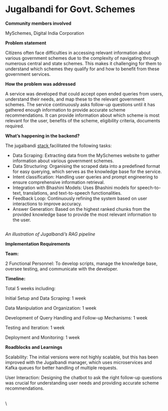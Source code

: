 # Jugalbandi for Govt. Schemes

**Community members involved**&#x20;

MySchemes, Digital India Corporation

**Problem statement**

Citizens often face difficulties in accessing relevant information about various government schemes due to the complexity of navigating through numerous central and state schemes. This makes it challenging for them to understand which schemes they qualify for and how to benefit from these government services.



**How the problem was addressed**

A service was developed that could accept open ended queries from users, understand their needs, and map these to the relevant government schemes. The service continuously asks follow-up questions until it has gathered enough information to provide accurate scheme recommendations. It can provide information about which scheme is most relevant for the user, benefits of the scheme, eligibility criteria, documents required.&#x20;



**What’s happening in the backend?**&#x20;

The jugalbandi [stack ](https://github.com/OpenNyAI/schemes\_chatbot\_deprecated)facilitated the following tasks:&#x20;

* Data Scraping: Extracting data from the MySchemes website to gather information about various government schemes.
* Data Structuring: Organising the scraped data into a predefined format for easy querying, which serves as the knowledge base for the service.&#x20;
* Intent classification: Handling user queries and prompt engineering to ensure comprehensive information retrieval.
* Integration with Bhashini Models: Uses Bhashini models for speech-to-text, translations, and text-to-speech functionalities.
* Feedback Loop: Continuously refining the system based on user interactions to improve accuracy.
* Answer Generation: Based on the highest ranked chunks from the provided knowledge base to provide the most relevant information to the user.&#x20;



<figure><img src="https://lh7-rt.googleusercontent.com/docsz/AD_4nXfYfwSuQ6mXE3xzQA_NB3Dfgu_38G7quxpKGRCKCCS1yoEnVYOXrz0Yvyim-jTrMi-3olk770F4Xl0OIDjAJvrto_Dakfx3_jJRwiWfbYhstAwpSTY8UWtfqUMa565wfvj4vzQhLK0WEjwT7HFIPgym5-Qx?key=BpTZdnbJWNo5iqrctUDI4Q" alt=""><figcaption></figcaption></figure>

_An illustration of Jugalbandi’s RAG pipeline_



**Implementation Requirements**

**Team:**&#x20;

2 Functional Personnel: To develop scripts, manage the knowledge base, oversee testing, and communicate with the developer.

**Timeline:**

Total 5 weeks including:&#x20;

Initial Setup and Data Scraping: 1 week

Data Manipulation and Organization: 1 week

Development of Query Handling and Follow-up Mechanisms: 1 week

Testing and Iteration: 1 week

Deployment and Monitoring: 1 week



**Roadblocks and Learnings**

Scalability: The initial versions were not highly scalable, but this has been improved with the Jugalbandi manager, which uses microservices and Kafka queues for better handling of multiple requests.

User Interaction: Designing the chatbot to ask the right follow-up questions was crucial for understanding user needs and providing accurate scheme recommendations.

\
\


###
